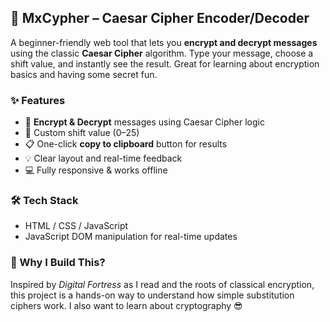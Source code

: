 ## 🔐 MxCypher – Caesar Cipher Encoder/Decoder

A beginner-friendly web tool that lets you **encrypt and decrypt messages** using the classic **Caesar Cipher** algorithm. Type your message, choose a shift value, and instantly see the result. Great for learning about encryption basics and having some secret fun.

### ✨ Features

* 🔁 **Encrypt & Decrypt** messages using Caesar Cipher logic
* 🔢 Custom shift value (0–25)
* 📋 One-click **copy to clipboard** button for results
* 💡 Clear layout and real-time feedback
* 💻 Fully responsive & works offline

### 🛠 Tech Stack

* HTML / CSS / JavaScript
* JavaScript DOM manipulation for real-time updates

### 🧠 Why I Build This?

Inspired by *Digital Fortress* as I read and the roots of classical encryption, this project is a hands-on way to understand how simple substitution ciphers work. I also want to learn about cryptography 😎
